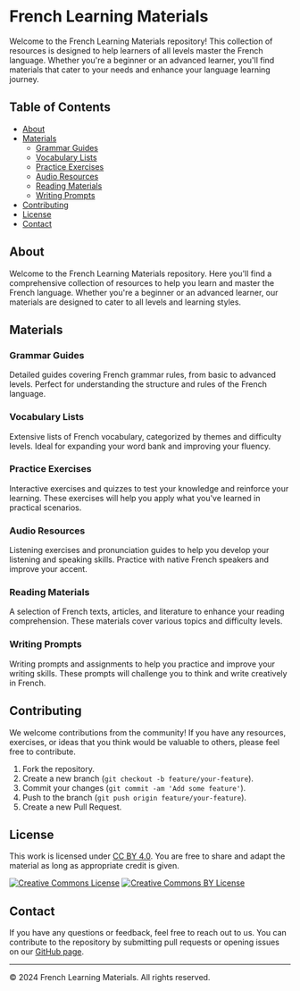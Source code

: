 # French Learning Materials

Welcome to the French Learning Materials repository! This collection of resources is designed to help learners of all levels master the French language. Whether you're a beginner or an advanced learner, you'll find materials that cater to your needs and enhance your language learning journey.

## Table of Contents

- [About](#about)
- [Materials](#materials)
  - [Grammar Guides](#grammar-guides)
  - [Vocabulary Lists](#vocabulary-lists)
  - [Practice Exercises](#practice-exercises)
  - [Audio Resources](#audio-resources)
  - [Reading Materials](#reading-materials)
  - [Writing Prompts](#writing-prompts)
- [Contributing](#contributing)
- [License](#license)
- [Contact](#contact)

## About

Welcome to the French Learning Materials repository. Here you'll find a comprehensive collection of resources to help you learn and master the French language. Whether you're a beginner or an advanced learner, our materials are designed to cater to all levels and learning styles.

## Materials

### Grammar Guides

Detailed guides covering French grammar rules, from basic to advanced levels. Perfect for understanding the structure and rules of the French language.

### Vocabulary Lists

Extensive lists of French vocabulary, categorized by themes and difficulty levels. Ideal for expanding your word bank and improving your fluency.

### Practice Exercises

Interactive exercises and quizzes to test your knowledge and reinforce your learning. These exercises will help you apply what you've learned in practical scenarios.

### Audio Resources

Listening exercises and pronunciation guides to help you develop your listening and speaking skills. Practice with native French speakers and improve your accent.

### Reading Materials

A selection of French texts, articles, and literature to enhance your reading comprehension. These materials cover various topics and difficulty levels.

### Writing Prompts

Writing prompts and assignments to help you practice and improve your writing skills. These prompts will challenge you to think and write creatively in French.

## Contributing

We welcome contributions from the community! If you have any resources, exercises, or ideas that you think would be valuable to others, please feel free to contribute.

1. Fork the repository.
2. Create a new branch (`git checkout -b feature/your-feature`).
3. Commit your changes (`git commit -am 'Add some feature'`).
4. Push to the branch (`git push origin feature/your-feature`).
5. Create a new Pull Request.

## License

This work is licensed under [CC BY 4.0](https://creativecommons.org/licenses/by/4.0/?ref=chooser-v1). You are free to share and adapt the material as long as appropriate credit is given.

[![Creative Commons License](https://mirrors.creativecommons.org/presskit/icons/cc.svg?ref=chooser-v1)](https://creativecommons.org/licenses/by/4.0/?ref=chooser-v1)
[![Creative Commons BY License](https://mirrors.creativecommons.org/presskit/icons/by.svg?ref=chooser-v1)](https://creativecommons.org/licenses/by/4.0/?ref=chooser-v1)

## Contact

If you have any questions or feedback, feel free to reach out to us. You can contribute to the repository by submitting pull requests or opening issues on our [GitHub page](https://github.com/typomc/french-learning-materials).

---

&copy; 2024 French Learning Materials. All rights reserved.
